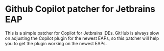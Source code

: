 # Github Copilot patcher for Jetbrains EAP

This is a simple patcher for Copilot for Jetbrains IDEs. GitHub is always slow on adjusting the Copilot plugin for the newest EAPs, so this patcher will help you to get the plugin working on the newest EAPs.

